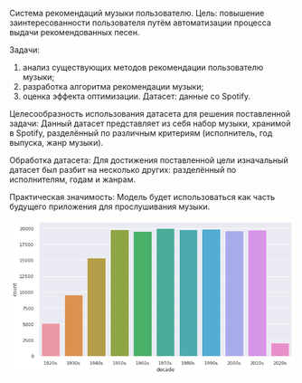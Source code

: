 Система рекомендаций музыки пользователю. Цель: повышение заинтересованности пользователя путём автоматизации процесса выдачи рекомендованных песен.

Задачи:

1) анализ существующих методов рекомендации пользователю музыки;
2) разработка алгоритма рекомендации музыки;
3) оценка эффекта оптимизации. 
Датасет: данные со Spotify.

Целесообразность использования датасета для решения поставленной задачи: Данный датасет представляет из себя набор музыки, хранимой в Spotify, разделённый по различным критериям (исполнитель, год выпуска, жанр музыки).

Обработка датасета: Для достижения поставленной цели изначальный датасет был разбит на несколько других: разделённый по исполнителям, годам и жанрам.

Практическая значимость: Модель будет использоваться как часть будущего приложения для прослушивания музыки.

![Screenshot](./img/musci_by_decade.png)